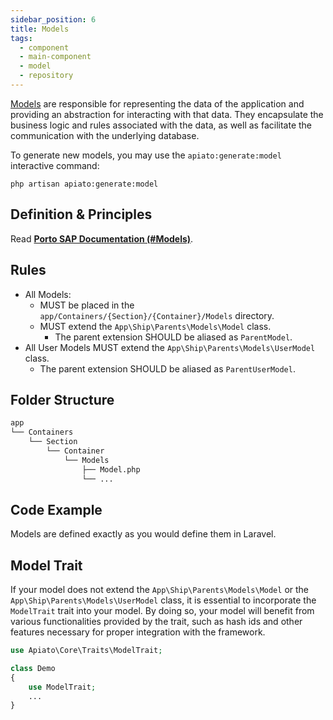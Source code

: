 ```yaml
---
sidebar_position: 6
title: Models
tags:
  - component
  - main-component
  - model
  - repository
---
```


[Models](https://laravel.com/docs/eloquent) are responsible for representing the data of the application
and providing an abstraction for interacting with that data.
They encapsulate the business logic and rules associated with the data,
as well as facilitate the communication with the underlying database.

To generate new models, you may use the `apiato:generate:model` interactive command:

```
php artisan apiato:generate:model
```

## Definition & Principles

Read [**Porto SAP Documentation (#Models)**](https://github.com/Mahmoudz/Porto#definitions--principles).

## Rules

- All Models:
  - MUST be placed in the `app/Containers/{Section}/{Container}/Models` directory.
  - MUST extend the `App\Ship\Parents\Models\Model` class.
    - The parent extension SHOULD be aliased as `ParentModel`.
- All User Models MUST extend the `App\Ship\Parents\Models\UserModel` class.
  - The parent extension SHOULD be aliased as `ParentUserModel`.

## Folder Structure

```markdown
app
└── Containers
    └── Section
        └── Container
            └── Models
                ├── Model.php
                └── ...
```

## Code Example

Models are defined exactly as you would define them in Laravel.

## Model Trait

If your model does not extend the `App\Ship\Parents\Models\Model` or the `App\Ship\Parents\Models\UserModel` class,
it is essential to incorporate the `ModelTrait` trait into your model.
By doing so, your model will benefit from various functionalities provided by the trait,
such as hash ids and other features necessary for proper integration with the framework.

```php
use Apiato\Core\Traits\ModelTrait;

class Demo
{
    use ModelTrait;
    ...
}
```
